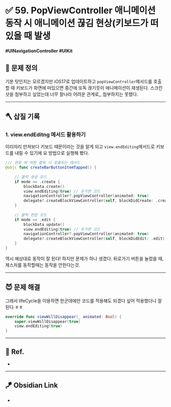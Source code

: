 # ✅ 59. PopViewController 애니메이션 동작 시 애니메이션 끊김 현상(키보드가 떠있을 때 발생

#### #UINavigationController #UIKit

## 🤔 문제 정의

기분 탓인지는 모르겠지만 iOS17로 업데이트하고 `popViewController`메서드를 호출할 때 키보드가 화면에 떠있으면 중간에 또독 끊기듯이 애니메이션이 재생된다. 스크린샷을 첨부하고 싶었는데 너무 찰나라 어려운 관계로,, 첨부하지는 못했다.

---
## 🪓 삽질 기록

### 1. view.endEditng 메서드 활용하기

이리저리 만져보다 키보드 때문이라는 것을 알게 되고 `view.endEditing`메서드로 키보드를 내릴 수 있기에 요 방법으로 실행해 봤다.

~~~swift
/// 완료 바 버튼 클릭 시 호출되는 메서드
@objc func createBarButtonItemTapped() {
    
    // 블럭 생성 모드
    if mode == .create {
        blockData.create()
        view.endEditing(true) // 추가한 코드
        navigationController?.popViewController(animated: true)
        delegate?.createBlockViewController(self, blockDidCreate: .create)
    }
    
    // 블럭 편집 모드
    if mode == .edit {
        blockData.update()
        view.endEditing(true) // 추가한 코드
        navigationController?.popViewController(animated: true)
        delegate?.createBlockViewController(self, blockDidEdit: .edit)
    }
}
~~~

역시 예상대로 동작이 잘 된다! 하지만 문제가 하나 생겼다. 뒤로가기 버튼을 눌렀을 때, 제스처를 동작할때는 동작을 안한다는것.

---
## 😈 문제 해결

그래서 lifeCycle을 이용하면 한군데에만 코드를 적용해도 되겠다 싶어 적용했더니 잘된다 ㅎㅎ
~~~swift
override func viewWillDisappear(_ animated: Bool) {
    super.viewWillDisappear(true)
    view.endEditing(true)
}
~~~

---
## 💌 Ref.
- 

---
## 🪁 Obsidian Link
- 